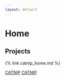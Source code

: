 ```yaml
---
layout: default
---
```


# Home

## Projects
{% link catnip_home.md %}

<a href="catnip_home.md">CATNIP</a>
[CATNIP](./catnip_home.md) 

